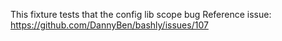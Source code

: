 This fixture tests that the config lib scope bug
Reference issue: https://github.com/DannyBen/bashly/issues/107